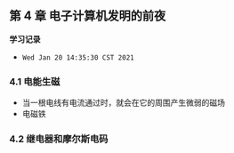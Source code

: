 ## 第 4 章  电子计算机发明的前夜

**学习记录**

* `Wed Jan 20 14:35:30 CST 2021`


### 4.1 电能生磁


* 当一根电线有电流通过时，就会在它的周围产生微弱的磁场
* 电磁铁

### 4.2 继电器和摩尔斯电码


